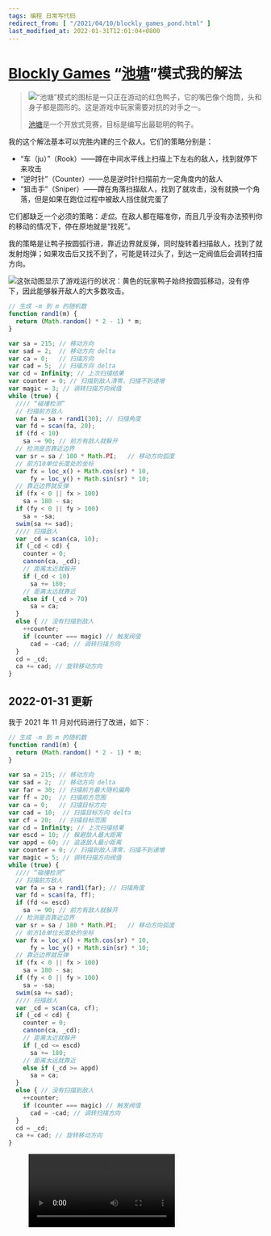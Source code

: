 ```yaml
---
tags: 编程 日常写代码
redirect_from: [ "/2021/04/10/blockly_games_pond.html" ]
last_modified_at: 2022-01-31T12:01:04+0800
---
```


# [Blockly Games](https://blockly.games) “[池塘](https://blockly.games/pond-duck)”模式我的解法

> ![“池塘”模式的图标是一只正在游动的红色鸭子，它的嘴巴像个炮筒，头和身子都是圆形的。这是游戏中玩家需要对抗的对手之一。](https://blockly.games/index/pond-duck.png)
>
> [池塘](https://blockly.games/pond-duck)是一个开放式竞赛，目标是编写出最聪明的鸭子。

我的这个解法基本可以完胜内建的三个敌人。它们的策略分别是：


+ “车（ju）”（Rook）――蹲在中间水平线上扫描上下左右的敌人，找到就停下来攻击
+ “逆时针”（Counter）――总是逆时针扫描前方一定角度内的敌人
+ “狙击手”（Sniper）――蹲在角落扫描敌人，找到了就攻击，没有就换一个角落，但是如果在跑位过程中被敌人挡住就完蛋了

它们都缺乏一个必须的策略：*走位*。在敌人都在瞄准你，而且几乎没有办法预判你的移动的情况下，停在原地就是“找死”。

我的策略是让鸭子按圆弧行进，靠近边界就反弹，同时旋转着扫描敌人，找到了就发射炮弹；如果攻击后又找不到了，可能是转过头了，到达一定阀值后会调转扫描方向。

![这张动图显示了游戏运行的状况：黄色的玩家鸭子始终按圆弧移动，没有停下，因此能够躲开敌人的大多数攻击。](https://ftp.bmp.ovh/imgs/2021/04/7144544e59b62647.gif)

```javascript
// 生成 -m 到 m 的随机数
function rand1(m) {
  return (Math.random() * 2 - 1) * m;
}

var sa = 215; // 移动方向
var sad = 2;  // 移动方向 delta
var ca = 0;   // 扫描方向
var cad = 5;  // 扫描方向 delta
var cd = Infinity; // 上次扫描结果
var counter = 0; // 扫描到敌人清零，扫描不到递增
var magic = 3; // 调转扫描方向阀值
while (true) {
  //// “碰撞检测”
  // 扫描前方敌人
  var fa = sa + rand1(30); // 扫描角度
  var fd = scan(fa, 20);
  if (fd < 10)
    sa -= 90; // 前方有敌人就躲开
  // 检测是否靠近边界
  var sr = sa / 180 * Math.PI;   // 移动方向弧度
  // 前方10单位长度处的坐标
  var fx = loc_x() + Math.cos(sr) * 10,
      fy = loc_y() + Math.sin(sr) * 10;
  // 靠近边界就反弹
  if (fx < 0 || fx > 100)
    sa = 180 - sa;
  if (fy < 0 || fy > 100)
    sa = -sa;
  swim(sa += sad);
  //// 扫描敌人
  var _cd = scan(ca, 10);
  if (_cd < cd) {
    counter = 0;
    cannon(ca, _cd);
    // 距离太近就躲开
    if (_cd < 10)
      sa += 180;
    // 距离太远就靠近
    else if (_cd > 70)
      sa = ca;
  }
  else { // 没有扫描到敌人
    ++counter;
    if (counter === magic) // 触发阀值
      cad = -cad; // 调转扫描方向
  }
  cd = _cd;
  ca += cad; // 旋转移动方向
}
```

## 2022-01-31 更新

我于 2021 年 11 月对代码进行了改进，如下：

```javascript
// 生成 -m 到 m 的随机数
function rand1(m) {
  return (Math.random() * 2 - 1) * m;
}
 
var sa = 215; // 移动方向
var sad = 2;  // 移动方向 delta
var far = 30; // 扫描前方最大随机偏角
var ff = 20;  // 扫描前方范围
var ca = 0;   // 扫描目标方向
var cad = 10;  // 扫描目标方向 delta
var cf = 20;  // 扫描目标范围
var cd = Infinity; // 上次扫描结果
var escd = 10; // 躲避敌人最大距离
var appd = 60; // 追逐敌人最小距离
var counter = 0; // 扫描到敌人清零，扫描不到递增
var magic = 5; // 调转扫描方向阀值
while (true) {
  //// “碰撞检测”
  // 扫描前方敌人
  var fa = sa + rand1(far); // 扫描角度
  var fd = scan(fa, ff);
  if (fd <= escd)
    sa -= 90; // 前方有敌人就躲开
  // 检测是否靠近边界
  var sr = sa / 180 * Math.PI;   // 移动方向弧度
  // 前方10单位长度处的坐标
  var fx = loc_x() + Math.cos(sr) * 10,
      fy = loc_y() + Math.sin(sr) * 10;
  // 靠近边界就反弹
  if (fx < 0 || fx > 100)
    sa = 180 - sa;
  if (fy < 0 || fy > 100)
    sa = -sa;
  swim(sa += sad);
  //// 扫描敌人
  var _cd = scan(ca, cf);
  if (_cd < cd) {
    counter = 0;
    cannon(ca, _cd);
    // 距离太近就躲开
    if (_cd <= escd)
      sa += 180;
    // 距离太远就靠近
    else if (_cd >= appd)
      sa = ca;
  }
  else { // 没有扫描到敌人
    ++counter;
    if (counter === magic) // 触发阀值
      cad = -cad; // 调转扫描方向
  }
  cd = _cd;
  ca += cad; // 旋转移动方向
}
```

<figure>
<video style="width: 290px; max-width:100%" src="{% link assets/blockly_pond.mp4 %}" controls></video>
</figure>
